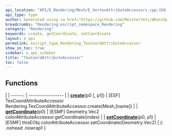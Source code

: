 ```yaml
---
api_location: "API/E_Rendering/Mesh/E_VertexAttributeAccessors.cpp:150:18"
api_type: type
author: Generated using <a href="https://github.com/MeisterYeti/WhatsUpDoc">WhatsUpDoc</a>
breadcrumbs: "Rendering:escript_namespace_Rendering"
category: "Rendering"
keywords: create, getCoordinate, setCoordinate
layout: e_api
permalink: escript_type_Rendering_TexCoordAttributeAccessor
show_in_toc: true
sidebar: e_api_sidebar
title: "TexCoordAttributeAccessor"
toc: false
---
```


## Functions

|
| ------: | ----------------- |
| **[create](classRendering_1_1TexCoordAttributeAccessor#classRendering_1_1TexCoordAttributeAccessor_1a47396da8e5cd3086898b4c0e0252cd4d)**(p0 [, p1]) | [ESF] TexCoordAttributeAccessor Rendering.TexCoordAttributeAccessor.create(Mesh,[name]) |
| **[getCoordinate](classRendering_1_1TexCoordAttributeAccessor#classRendering_1_1TexCoordAttributeAccessor_1a8a99fdfa239aac09a1cea77b7d8f8a5f)**(p0) | [ESMF] Geometry.Vec2 colorAttributeAccessor.getCoordinate(index) |
| **[setCoordinate](classRendering_1_1TexCoordAttributeAccessor#classRendering_1_1TexCoordAttributeAccessor_1a55b9f992080ade39eedcde25c64a6f4d)**(p0, p1) | [ESMF] thisEObj colorAttributeAccessor.setCoordinate(Geometry.Vec2) |
{: .nohead .nowrap1 }
